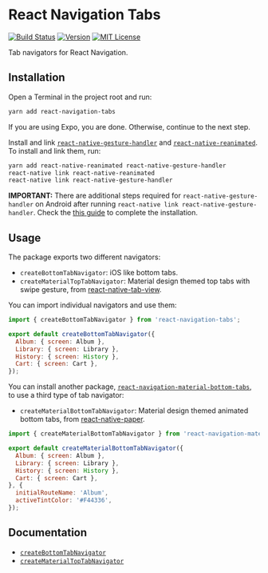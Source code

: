 # React Navigation Tabs

[![Build Status][build-badge]][build]
[![Version][version-badge]][package]
[![MIT License][license-badge]][license]

Tab navigators for React Navigation.

## Installation

Open a Terminal in the project root and run:

```sh
yarn add react-navigation-tabs
```

If you are using Expo, you are done. Otherwise, continue to the next step.

Install and link [`react-native-gesture-handler`](https://github.com/kmagiera/react-native-gesture-handler) and [`react-native-reanimated`](https://github.com/kmagiera/react-native-reanimated). To install and link them, run:

```sh
yarn add react-native-reanimated react-native-gesture-handler
react-native link react-native-reanimated
react-native link react-native-gesture-handler
```

**IMPORTANT:** There are additional steps required for `react-native-gesture-handler` on Android after running `react-native link react-native-gesture-handler`. Check the [this guide](https://kmagiera.github.io/react-native-gesture-handler/docs/getting-started.html) to complete the installation.

## Usage

The package exports two different navigators:

- `createBottomTabNavigator`: iOS like bottom tabs.
- `createMaterialTopTabNavigator`: Material design themed top tabs with swipe gesture, from [react-native-tab-view](https://github.com/react-native-community/react-native-tab-view).

You can import individual navigators and use them:

```js
import { createBottomTabNavigator } from 'react-navigation-tabs';

export default createBottomTabNavigator({
  Album: { screen: Album },
  Library: { screen: Library },
  History: { screen: History },
  Cart: { screen: Cart },
});
```

You can install another package, [`react-navigation-material-bottom-tabs`](https://github.com/react-navigation/material-bottom-tabs), to use a third type of tab navigator:

- `createMaterialBottomTabNavigator`: Material design themed animated bottom tabs, from [react-native-paper](https://callstack.github.io/react-native-paper/bottom-navigation.html).

```js
import { createMaterialBottomTabNavigator } from 'react-navigation-material-bottom-tabs';

export default createMaterialBottomTabNavigator({
  Album: { screen: Album },
  Library: { screen: Library },
  History: { screen: History },
  Cart: { screen: Cart },
}, {
  initialRouteName: 'Album',
  activeTintColor: '#F44336',
});
```

## Documentation

- [`createBottomTabNavigator`](https://reactnavigation.org/docs/en/bottom-tab-navigator.html)
- [`createMaterialTopTabNavigator`](https://reactnavigation.org/docs/en/material-top-tab-navigator.html)

<!-- badges -->
[build-badge]: https://img.shields.io/circleci/project/github/react-navigation/tabs/master.svg?style=flat-square
[build]: https://circleci.com/gh/react-navigation/tabs
[version-badge]: https://img.shields.io/npm/v/react-navigation-tabs.svg?style=flat-square
[package]: https://www.npmjs.com/package/react-navigation-tabs
[license-badge]: https://img.shields.io/npm/l/react-navigation-tabs.svg?style=flat-square
[license]: https://opensource.org/licenses/MIT
